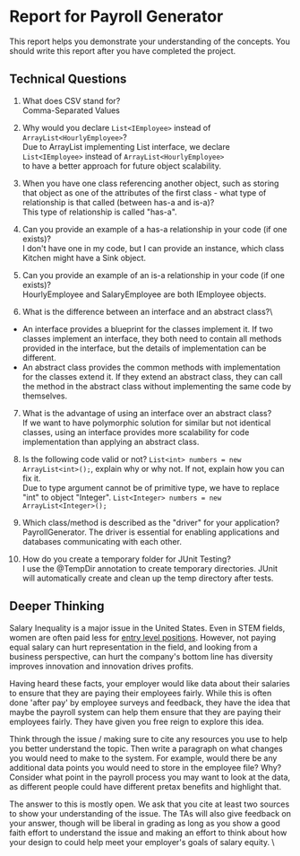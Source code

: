 # Report for Payroll Generator

This report helps you demonstrate your understanding of the concepts. You should write this report after you have completed the project. 

## Technical Questions

1. What does CSV stand for? \
Comma-Separated Values

2. Why would you declare `List<IEmployee>` instead of `ArrayList<HourlyEmployee>`?\
Due to ArrayList implementing List interface, we declare `List<IEmployee>` instead of `ArrayList<HourlyEmployee>` \
to have a better approach for future object scalability.

3. When you have one class referencing another object, such as storing that object as one of the attributes of the first class - what type of relationship is that called (between has-a and is-a)?\
This type of relationship is called "has-a". 

4. Can you provide an example of a has-a relationship in your code (if one exists)?\
I don't have one in my code, but I can provide an instance, which class Kitchen might have a Sink object.

5. Can you provide an example of an is-a relationship in your code (if one exists)?\
HourlyEmployee and SalaryEmployee are both IEmployee objects.

6. What is the difference between an interface and an abstract class?\
  - An interface provides a blueprint for the classes implement it. If two classes implement an interface, they both need to contain all methods provided in the interface, but the 
  details of implementation can be different.
  - An abstract class provides the common methods with implementation for the classes extend it. If they extend an abstract class, they can call the method in the abstract class without implementing the same code by themselves.

7. What is the advantage of using an interface over an abstract class?\
If we want to have polymorphic solution for similar but not identical classes, using an interface provides more scalability for code implementation than applying an abstract class.

8. Is the following code valid or not? `List<int> numbers = new ArrayList<int>();`, explain why or why not. If not, explain how you can fix it. \
Due to type argument cannot be of primitive type, we have to replace "int" to object "Integer". `List<Integer> numbers = new ArrayList<Integer>();`

9. Which class/method is described as the "driver" for your application? \
PayrollGenerator. The driver is essential for enabling applications and databases communicating with each other.

10. How do you create a temporary folder for JUnit Testing? \
I use the @TempDir annotation to create temporary directories. JUnit will automatically create and clean up the temp directory after tests.

## Deeper Thinking 

Salary Inequality is a major issue in the United States. Even in STEM fields, women are often paid less for [entry level positions](https://www.gsb.stanford.edu/insights/whats-behind-pay-gap-stem-jobs). However, not paying equal salary can hurt representation in the field, and looking from a business perspective, can hurt the company's bottom line has diversity improves innovation and innovation drives profits. 

Having heard these facts, your employer would like data about their salaries to ensure that they are paying their employees fairly. While this is often done 'after pay' by employee surveys and feedback, they have the idea that maybe the payroll system can help them ensure that they are paying their employees fairly. They have given you free reign to explore this idea.

Think through the issue / making sure to cite any resources you use to help you better understand the topic. Then write a paragraph on what changes you would need to make to the system. For example, would there be any additional data points you would need to store in the employee file? Why? Consider what point in the payroll process you may want to look at the data, as different people could have different pretax benefits and highlight that. 

The answer to this is mostly open. We ask that you cite at least two sources to show your understanding of the issue. The TAs will also give feedback on your answer, though will be liberal in grading as long as you show a good faith effort to understand the issue and making an effort to think about how your design to could help meet your employer's goals of salary equity. \



